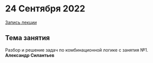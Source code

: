 # 24 Сентября 2022
[Запись лекции](https://youtu.be/V_ManV16raI)

## Тема занятия
Разбор и решение задач по комбинационной логике с занятия №1.
**Александр Силантьев**
